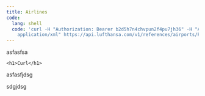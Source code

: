 ```yaml
---
title: Airlines
code:
  lang: shell
  code: 'curl -H "Authorization: Bearer b2d5h7n4chvpun2f4pu7jh36" -H "Accept:
    application/xml" https://api.lufthansa.com/v1/references/airports/FRA'
---
```

asfasfsa



`<h1>Curl</h1>`

asfasfjdsg

sdgjdsg